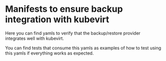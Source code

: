 # Manifests to ensure backup integration with kubevirt

Here you can find yamls to verify that the backup/restore provider integrates well with kubevirt.

You can find tests that consume this yamls as examples of how to test using this yamls if everything works as expected.
